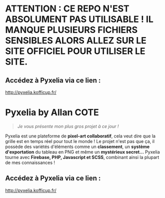 # ATTENTION : CE REPO N'EST ABSOLUMENT PAS UTILISABLE ! IL MANQUE PLUSIEURS FICHIERS SENSIBLES ALORS ALLEZ SUR LE SITE OFFICIEL POUR UTILISER LE SITE.
 ## Accédez à Pyxelia via ce lien :
 http://pyxelia.kofficup.fr/


# Pyxelia by Allan COTE

> *Je vous présente mon plus gros projet à ce jour !*

 Pyxelia est une plateforme de **pixel-art collaboratif**, cela veut dire que la grille est en temps réel pour tout le monde ! Le projet n'est pas que ça, il possède des variétés d'éléments comme un **classement**, un **système d'exportation** du tableau en PNG et même un **mystérieux secret...** Pyxelia tourne avec **Firebase, PHP, Javascript et SCSS**, combinant ainsi la plupart de mes connaissances !
 
 ## Accédez à Pyxelia via ce lien :
 http://pyxelia.kofficup.fr/
